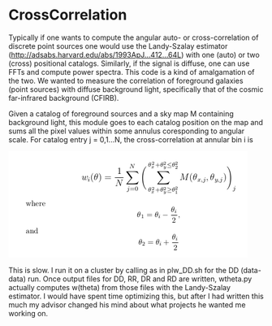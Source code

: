 # CrossCorrelation
Typically if one wants to compute the angular auto- or cross-correlation of discrete point sources one would use the Landy-Szalay estimator (http://adsabs.harvard.edu/abs/1993ApJ...412...64L) with one (auto) or two (cross) positional catalogs. Similarly, if the signal is diffuse, one can use FFTs and compute power spectra. This code is a kind of amalgamation of the two. We wanted to measure the correlation of foreground galaxies (point sources) with diffuse background light, specifically that of the cosmic far-infrared background (CFIRB). 

Given a catalog of foreground sources and a sky map M containing background light, this module goes to each catalog position on the map and sums all the pixel values within some annulus coresponding to angular scale. For catalog entry j = 0,1...N, the cross-correlation at annular bin i is

![Alt text](math.png)

This is slow. I run it on a cluster by calling as in plw_DD.sh for the DD (data-data) run. Once output files for DD, RR, DR and RD are written, wtheta.py actually computes w(theta) from those files with the Landy-Szalay estimator. I would have spent time optimizing this, but after I had written this much my advisor changed his mind about what projects he wanted me working on.
